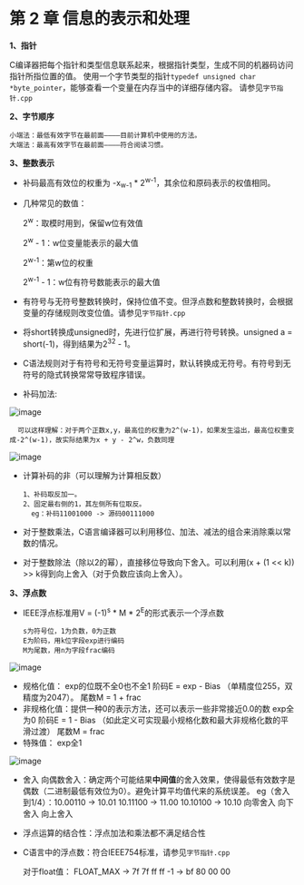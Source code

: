 # 第 2 章  信息的表示和处理

**1、指针**

  C编译器把每个指针和类型信息联系起来，根据指针类型，生成不同的机器码访问指针所指位置的值。
  使用一个字节类型的指针`typedef unsigned char *byte_pointer`，能够查看一个变量在内存当中的详细存储内容。
  请参见`字节指针.cpp`
  
**2、字节顺序**

    小端法：最低有效字节在最前面————目前计算机中使用的方法。
    大端法：最高有效字节在最前面————符合阅读习惯。
    
**3、整数表示**

- 补码最高有效位的权重为 -x<sub>w-1</sub> * 2<sup>w-1</sup>，其余位和原码表示的权值相同。
- 几种常见的数值：

    2<sup>w</sup>：取模时用到，保留w位有效值
    
    2<sup>w</sup> - 1：w位变量能表示的最大值
    
    2<sup>w-1</sup>：第w位的权重
    
    2<sup>w-1</sup> - 1：w位有符号数能表示的最大值
    
- 有符号与无符号整数转换时，保持位值不变。但浮点数和整数转换时，会根据变量的存储规则改变位值。请参见`字节指针.cpp`
- 将short转换成unsigned时，先进行位扩展，再进行符号转换。unsigned a = short(-1)，得到结果为2<sup>32</sup> - 1。
- C语法规则对于有符号和无符号变量运算时，默认转换成无符号。有符号到无符号的隐式转换常常导致程序错误。
- 补码加法:

![image](https://user-images.githubusercontent.com/56211928/141666234-c5f8f877-7154-41fd-a311-962ca0825b3c.png)

      可以这样理解：对于两个正数x,y，最高位的权重为2^(w-1)，如果发生溢出，最高位权重变成-2^(w-1)，故实际结果为x + y - 2^w，负数同理
      
![image](https://user-images.githubusercontent.com/56211928/141666298-6e8bb229-e57a-4f1a-ba59-3635a0c1a010.png)

- 计算补码的非（可以理解为计算相反数）

      1、补码取反加一。
      2、固定最右侧的1，其左侧所有位取反。
        eg：补码11001000 -> 源码00111000
 
 - 对于整数乘法，C语言编译器可以利用移位、加法、减法的组合来消除乘以常数的情况。
 - 对于整数除法（除以2的幂），直接移位导致向下舍入。可以利用(x + (1 << k)) >> k得到向上舍入（对于负数应该向上舍入）。

**3、浮点数**
- IEEE浮点标准用V = (-1)<sup>s</sup> * M * 2<sup>E</sup>的形式表示一个浮点数

      s为符号位，1为负数，0为正数
      E为阶码，用k位字段exp进行编码
      M为尾数，用n为字段frac编码
![image](https://user-images.githubusercontent.com/56211928/141666981-59757bf1-f902-44e2-9ae8-541719c58cd7.png)
   
 - 规格化值：
      exp的位既不全0也不全1
      阶码E = exp - Bias （单精度位255，双精度为2047）。
      尾数M = 1 + frac
 - 非规格化值：提供一种0的表示方法，还可以表示一些非常接近0.0的数
      exp全为0
      阶码E = 1 - Bias （如此定义可实现最小规格化数和最大非规格化数的平滑过渡）
      尾数M = frac
 - 特殊值：
      exp全1
      
 ![image](https://user-images.githubusercontent.com/56211928/141667138-73d8c8de-1d3b-4286-b664-85bf5ca4add1.png)
 
 - 舍入
      向偶数舍入：确定两个可能结果**中间值**的舍入效果，使得最低有效数字是偶数（二进制最低有效位为0）。避免计算平均值代来的系统误差。
          eg（舍入到1/4）：10.00110 -> 10.01    10.11100 -> 11.00    10.10100 -> 10.10
      向零舍入
      向下舍入
      向上舍入
     
 - 浮点运算的结合性：浮点加法和乘法都不满足结合性
 - C语言中的浮点数：符合IEEE754标准，请参见`字节指针.cpp`
 
      对于float值：
      FLOAT_MAX -> 7f 7f ff ff
      -1 -> bf 80 00 00


 
 
 
 


      

  
  

